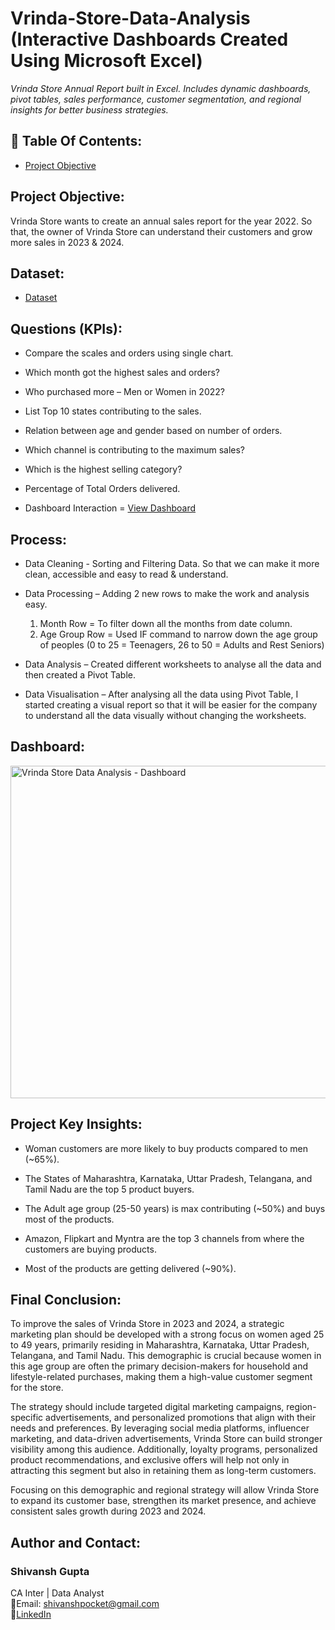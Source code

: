 # Vrinda-Store-Data-Analysis (Interactive Dashboards Created Using Microsoft Excel)  
*Vrinda Store Annual Report built in Excel. Includes dynamic dashboards, pivot tables, sales performance, customer segmentation, and regional insights for better business strategies.*


## 📌 Table Of Contents:
- [Project Objective](https://github.com/shivanshgupta01/vrinda-store-analysis-excel/blob/main/README.md#project-objective)


## Project Objective:
Vrinda Store wants to create an annual sales report for the year 2022. So that, the owner of Vrinda Store can understand their customers and grow more sales in 2023 & 2024.

## Dataset:
- <a href="https://github.com/shivanshgupta01/vrinda-store-analysis-excel/blob/main/Vrinda%20Store%20Data%20Analysis.xlsx">Dataset</a>

## Questions (KPIs):

- Compare the scales and orders using single chart.

- Which month got the highest sales and orders?

- Who purchased more – Men or Women in 2022?

- List Top 10 states contributing to the sales.

- Relation between age and gender based on number of orders.

- Which channel is contributing to the maximum sales?

- Which is the highest selling category?

- Percentage of Total Orders delivered.

- Dashboard Interaction = <a href="https://github.com/shivanshgupta01/vrinda-store-analysis-excel/blob/main/Vrinda%20Store%20Data%20Analysis%20-%20Dashboard.png">View Dashboard</a>

## Process:

- Data Cleaning - Sorting and Filtering Data. So that we can make it more clean, accessible and easy to read & understand.

- Data Processing – Adding 2 new rows to make the work and analysis easy. 
  1.	Month Row = To filter down all the months from date column.
  2.	Age Group Row = Used IF command to narrow down the age group of peoples (0 to 25 = Teenagers, 
      26 to 50 = Adults and Rest Seniors)


- Data Analysis – Created different worksheets to analyse all the data and then created a Pivot Table.

- Data Visualisation – After analysing all the data using Pivot Table, I started creating a visual report so that it will be easier for the company to understand all the data visually without changing the worksheets.

## Dashboard:
<img width="1297" height="532" alt="Vrinda Store Data Analysis - Dashboard" src="https://github.com/user-attachments/assets/d47ef746-8950-4c4a-9805-5652093ea867" />

## Project Key Insights:

- Woman customers are more likely to buy products compared to men (~65%).

- The States of Maharashtra, Karnataka, Uttar Pradesh, Telangana, and Tamil Nadu are the top 5 product buyers.

- The Adult age group (25-50 years) is max contributing (~50%) and buys most of the products.

- Amazon, Flipkart and Myntra are the top 3 channels from where the customers are buying products.

- Most of the products are getting delivered (~90%).


## Final Conclusion:
To improve the sales of Vrinda Store in 2023 and 2024, a strategic marketing plan should be developed with a strong focus on women aged 25 to 49 years, primarily residing in Maharashtra, Karnataka, Uttar Pradesh, Telangana, and Tamil Nadu. This demographic is crucial because women in this age group are often the primary decision-makers for household and lifestyle-related purchases, making them a high-value customer segment for the store.

The strategy should include targeted digital marketing campaigns, region-specific advertisements, and personalized promotions that align with their needs and preferences. By leveraging social media platforms, influencer marketing, and data-driven advertisements, Vrinda Store can build stronger visibility among this audience. Additionally, loyalty programs, personalized product recommendations, and exclusive offers will help not only in attracting this segment but also in retaining them as long-term customers.

Focusing on this demographic and regional strategy will allow Vrinda Store to expand its customer base, strengthen its market presence, and achieve consistent sales growth during 2023 and 2024.

## Author and Contact:
### Shivansh Gupta
CA Inter | Data Analyst  
       📧Email: shivanshpocket@gmail.com  
       🔗<a href="https://www.linkedin.com/in/shivanshfinance">LinkedIn</a>
